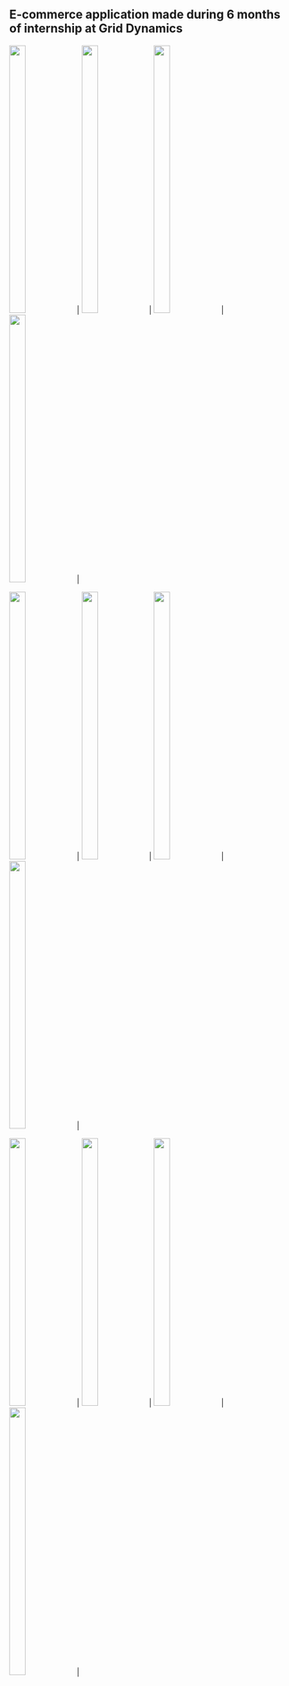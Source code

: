 ## E-commerce application made during 6 months of internship at Grid Dynamics

<img src="https://user-images.githubusercontent.com/58109973/206687018-2aa6b29b-3a8a-4d38-8136-9e8f7b8ca361.jpg" width=24% height=480>|
<img src="https://user-images.githubusercontent.com/58109973/206688566-ff335d34-adae-407a-8642-44965aa05855.jpg" width=24% height=480>|
<img src="https://user-images.githubusercontent.com/58109973/206688576-ff8ec257-0d7d-4926-a6d6-d4e62ad363f3.jpg" width=24% height=480>|
<img src="https://user-images.githubusercontent.com/58109973/206688579-2d232e07-e0c7-4336-b099-163d28a049d0.jpg" width=24% height=480>|

<img src="https://user-images.githubusercontent.com/58109973/206688585-2bf69ad3-66b7-4a0d-b43f-1b231ecd55ee.jpg" width=24% height=480>|
<img src="https://user-images.githubusercontent.com/58109973/206688588-7b727fe5-8d5c-4835-8169-7debe821b0ef.jpg" width=24% height=480>|
<img src="https://user-images.githubusercontent.com/58109973/206688590-752aa1fa-2c17-4506-b41a-c499ba596d07.jpg" width=24% height=480>|
<img src="https://user-images.githubusercontent.com/58109973/206688617-a77250cf-4be7-4197-94d6-3ef60727bb05.jpg" width=24% height=480>|

<img src="https://user-images.githubusercontent.com/58109973/206688626-81ca8893-7f33-4909-a98b-79d6f72a4260.jpg" width=24% height=480>|
<img src="https://user-images.githubusercontent.com/58109973/206688627-612efcf5-a241-401e-a527-43b7480acaf0.jpg" width=24% height=480>|
<img src="https://user-images.githubusercontent.com/58109973/206688628-416b432f-c87c-48d6-9c00-54c064d8e263.jpg" width=24% height=480>|
<img src="https://user-images.githubusercontent.com/58109973/206688631-88a3838e-58eb-424e-a152-e2aedc2f7674.jpg" width=24% height=480>|
